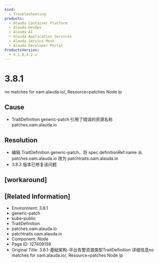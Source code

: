 ```yaml
---
kind:
  - Troubleshooting
products:
  - Alauda Container Platform
  - Alauda DevOps
  - Alauda AI
  - Alauda Application Services
  - Alauda Service Mesh
  - Alauda Developer Portal
ProductsVersion:
  - 4.1.0,4.2.x
---
```

<!-- A type of document that involves encountering a fault, diagnosing it, performing root cause analysis, and providing solutions. -->

# 3.8.1

no matches for oam.alauda.io/, Resource=patches Node Ip

## Cause
- TraitDefinition generic-patch 引用了错误的资源名称 patches.oam.alauda.io

## Resolution
- 编辑 TraitDefinition generic-patch，将 spec.definitionRef.name 从 patches.oam.alauda.io 改为 patchtraits.oam.alauda.io
- 3.8.3 版本已修复该问题

## [workaround]

## [Related Information]
- Environment: 3.8.1
- generic-patch
- kube-public
- TraitDefinition
- patches.oam.alauda.io
- patchtraits.oam.alauda.io
- Component: Node
- Page ID: 127409159
- Original Title: 3.8.1-基础架构-平台告警资源类型TraitDefinition 详细信息no matches for oam.alauda.io/, Resource=patches Node Ip
